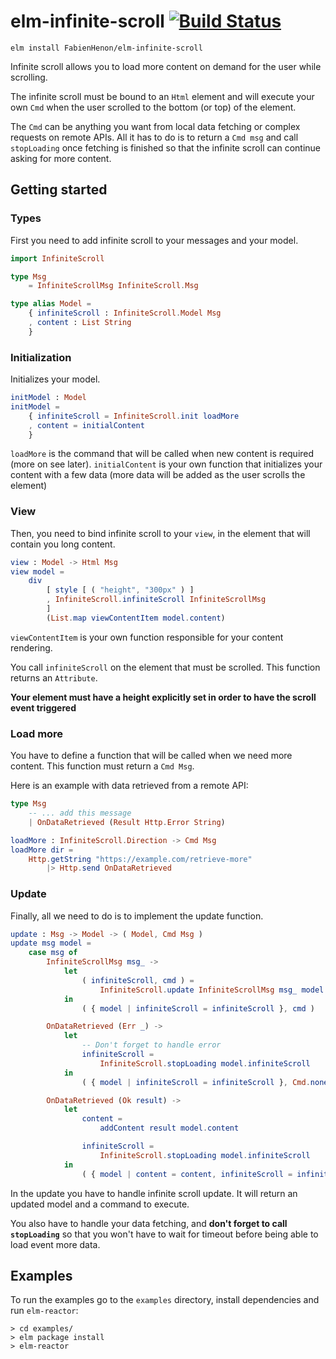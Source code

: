 # elm-infinite-scroll [![Build Status](https://travis-ci.org/FabienHenon/elm-infinite-scroll.svg?branch=master)](https://travis-ci.org/FabienHenon/elm-infinite-scroll)

```
elm install FabienHenon/elm-infinite-scroll
```

Infinite scroll allows you to load more content on demand for the user while scrolling.

The infinite scroll must be bound to an `Html` element and will execute your own `Cmd` when the user
scrolled to the bottom (or top) of the element.

The `Cmd` can be anything you want from local data fetching or complex requests on remote APIs.
All it has to do is to return a `Cmd msg` and call `stopLoading` once fetching is finished so that
the infinite scroll can continue asking for more content.

## Getting started

### Types
First you need to add infinite scroll to your messages and your model.

```elm
import InfiniteScroll

type Msg
    = InfiniteScrollMsg InfiniteScroll.Msg

type alias Model =
    { infiniteScroll : InfiniteScroll.Model Msg
    , content : List String
    }
```

### Initialization
Initializes your model.

```elm
initModel : Model
initModel =
    { infiniteScroll = InfiniteScroll.init loadMore
    , content = initialContent
    }
```

`loadMore` is the command that will be called when new content is required (more on see later).
`initialContent` is your own function that initializes your content with a few data (more data will be added as the user scrolls the element)

### View
Then, you need to bind infinite scroll to your `view`, in the element that will contain you long content.

```elm
view : Model -> Html Msg
view model =
    div
        [ style [ ( "height", "300px" ) ]
        , InfiniteScroll.infiniteScroll InfiniteScrollMsg
        ]
        (List.map viewContentItem model.content)
```

`viewContentItem` is your own function responsible for your content rendering.

You call `infiniteScroll` on the element that must be scrolled. This function returns an `Attribute`.

**Your element must have a height explicitly set in order to have the scroll event triggered**

### Load more
You have to define a function that will be called when we need more content. This function must return a `Cmd Msg`.

Here is an example with data retrieved from a remote API:

```elm
type Msg
    -- ... add this message
    | OnDataRetrieved (Result Http.Error String)

loadMore : InfiniteScroll.Direction -> Cmd Msg
loadMore dir =
    Http.getString "https://example.com/retrieve-more"
        |> Http.send OnDataRetrieved
```

### Update
Finally, all we need to do is to implement the update function.

```elm
update : Msg -> Model -> ( Model, Cmd Msg )
update msg model =
    case msg of
        InfiniteScrollMsg msg_ ->
            let
                ( infiniteScroll, cmd ) =
                    InfiniteScroll.update InfiniteScrollMsg msg_ model.infiniteScroll
            in
                ( { model | infiniteScroll = infiniteScroll }, cmd )

        OnDataRetrieved (Err _) ->
            let
                -- Don't forget to handle error
                infiniteScroll =
                    InfiniteScroll.stopLoading model.infiniteScroll
            in
                ( { model | infiniteScroll = infiniteScroll }, Cmd.none )

        OnDataRetrieved (Ok result) ->
            let
                content =
                    addContent result model.content

                infiniteScroll =
                    InfiniteScroll.stopLoading model.infiniteScroll
            in
                ( { model | content = content, infiniteScroll = infiniteScroll }, Cmd.none )
```

In the update you have to handle infinite scroll update. It will return an updated model and a command to execute.

You also have to handle your data fetching, and **don't forget to call `stopLoading`** so that you won't have to wait for timeout before being able to load event more data.

## Examples

To run the examples go to the `examples` directory, install dependencies and run `elm-reactor`:

```
> cd examples/
> elm package install
> elm-reactor
```
